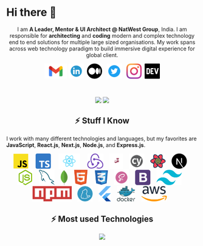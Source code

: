 <!--
**mdarif/mdarif** is a ✨ _special_ ✨ repository because its `README.md` (this file) appears on your GitHub profile.

Here are some ideas to get you started:

- 🔭 I’m currently working on ...
- 🌱 I’m currently learning ...
- 👯 I’m looking to collaborate on ...
- 🤔 I’m looking for help with ...
- 💬 Ask me about ...
- 📫 How to reach me: ...
- 😄 Pronouns: ...
- ⚡ Fun fact: ...
-->

# Hi there 👋

<p align="center">I am <strong>A Leader, Mentor & UI Architect @ NatWest Group</strong>, India. I am responsible for <strong>architecting</strong> and <strong>coding</strong> modern and complex technology end to end solutions for multiple large sized organisations. My work spans across web technology paradigm to build immersive digital experience for global client.</p>

<p align="center">
  <a href="mailto:arif.mohammed@gmail.com" target="_blank"><img height="40" src = "https://github.com/mdarif/mdarif/blob/main/icons/mail.png"></a>
  <a href="https://www.linkedin.com/in/mohdarif" target="_blank"><img height="40" src = "https://github.com/mdarif/mdarif/blob/main/icons/linkedin.png"></a>&nbsp;&nbsp;<a href="https://md-arif.medium.com/" target="_blank"><img height="40" src = "https://github.com/mdarif/mdarif/blob/main/icons/medium.png"></a>&nbsp;&nbsp;
  <a href="https://twitter.com/arif_iq" target="_blank"><img height="40" src = "https://github.com/mdarif/mdarif/blob/main/icons/twitter.png"></a>&nbsp;&nbsp;
  <a href="https://www.instagram.com/arif_iq" target="_blank"><img height="40" src = "https://github.com/mdarif/mdarif/blob/main/icons/insta.png"></a>&nbsp;&nbsp;<a href="https://dev.to/hima_khaitan" target="_blank"><img height="40" src = "https://github.com/mdarif/mdarif/blob/main/icons/dev.png"></a>
</p>

<br />

<p align="center">
  <img src="https://github-readme-streak-stats.herokuapp.com?user=mdarif&theme=tokyonight&hide_border=true&fire=DD2727"/>
    <img src="https://github-readme-stats.vercel.app/api?username=mdarif&show_icons=true&hide_border=true&theme=tokyonight&hide_border=true&fire=DD2727"/>

</p>
<!-- <h3 align="center">- Profile Visits -</h3>
<p align="center"> 
  <img src="https://profile-counter.glitch.me/arifmd/count.svg">
</p> -->


<!-- - 🔭 I'm currently working on **React Native**
- 🌱 I'm currently exploring **Apollo Server/Client**
- 👯 I'm looking to collaborate on open source
- 💬 Ask me about **JavaScript/React**
- ⚡ I write code without drinking coffee, yes that's true :)
- 📫 Reach me through **Twitter DMs** or **Email** -->


<!-- ### Stats
![Arif's GitHub stats](https://github-readme-stats.vercel.app/api/?username=mdarif&show_icons=true&title_color=fff&icon_color=79ff97&text_color=9f9f9f&bg_color=151515) -->

<!--### Work
 It is with pleasure that I present github bio. As an accomplished leader in **Digital Platform** & **Frontend Development** with more than 19 years of experience while working in companies like **NatWest Group** & **Publicis Sapient**. -->


<h2 align="center">⚡ Stuff I Know</h2>
 
I work with many different technologies and languages, but my favorites are **JavaScript**, **React.js**, **Next.js**, **Node.js**, and **Express.js**.

<p align="center">
<img src="https://github.com/mdarif/mdarif/blob/main/icons/js.png" height="40"> &nbsp; &nbsp; 
<img src="https://github.com/mdarif/mdarif/blob/main/icons/typescript.png" height="40"> &nbsp; &nbsp; 
<img src="https://github.com/mdarif/mdarif/blob/main/icons/react.png" height="40"> &nbsp; &nbsp; 
<img src="https://github.com/mdarif/mdarif/blob/main/icons/redux.png" height="40">&nbsp; &nbsp; 
<img src="https://github.com/mdarif/mdarif/blob/main/icons/jest.svg" height="40">&nbsp; &nbsp; 
<img src="https://github.com/mdarif/mdarif/blob/main/icons/cypress.png" height="40">&nbsp; &nbsp; 
<img src="https://github.com/mdarif/mdarif/blob/main/icons/react-query.svg" height="40">&nbsp; &nbsp; 
<img src="https://github.com/mdarif/mdarif/blob/main/icons/next-js.png" height="40">&nbsp; &nbsp; 
<img src="https://github.com/mdarif/mdarif/blob/main/icons/nodejs.png" height="40">&nbsp; &nbsp; 
<img src="https://github.com/mdarif/mdarif/blob/main/icons/mysql.svg" height="40">&nbsp; &nbsp; 
<img src="https://github.com/mdarif/mdarif/blob/main/icons/mongo.png" height="40">&nbsp; &nbsp; 
<img src="https://github.com/mdarif/mdarif/blob/main/icons/html5.png" height="40">&nbsp; &nbsp; 
<img src="https://github.com/mdarif/mdarif/blob/main/icons/css.png" height="40">&nbsp; &nbsp; 
<img src="https://github.com/mdarif/mdarif/blob/main/icons/sass.png" height="40">&nbsp; &nbsp; 
<img src="https://github.com/mdarif/mdarif/blob/main/icons/bootstrap.png" height="40">&nbsp; &nbsp; 
<img src="https://github.com/mdarif/mdarif/blob/main/icons/tailwind.svg" height="40">&nbsp; &nbsp; 
<img src="https://github.com/mdarif/mdarif/blob/main/icons/npm.svg" height="40">&nbsp; &nbsp; 
<img src="https://github.com/mdarif/mdarif/blob/main/icons/yarn.svg" height="40">&nbsp; &nbsp; 
<img src="https://github.com/mdarif/mdarif/blob/main/icons/flutter.svg" height="40">&nbsp; &nbsp; 
<img src="https://github.com/mdarif/mdarif/blob/main/icons/docker.svg" height="40">&nbsp; &nbsp; 
<img src="https://github.com/mdarif/mdarif/blob/main/icons/aws.svg" height="40">&nbsp; &nbsp; 
</p>

<!-- ### Contact
I'm convinced that software and technology's impact continues to be a net possitive in the world. But we can always do more, and do better.

<a href="https://www.linkedin.com/in/mohdarif">
  <img src="https://cdn.worldvectorlogo.com/logos/linkedin-icon-2.svg" title="LinkedIn" alt="Linkedin Account" width="30" />
</a> &ensp;
<a href="https://twitter.com/arif_iq">
  <img src="https://cdn.worldvectorlogo.com/logos/twitter-3.svg" title="Twitter" alt="Twitter Account" width="30" />
</a> &ensp;
<a href="https://dev.to/mdarif">
  <img src="https://cdn.worldvectorlogo.com/logos/devto.svg" title="Dev to" alt="DEV to Blog" width="30" />
</a> &ensp;
<a href="https://md-arif.medium.com">
  <img src="https://cdn.worldvectorlogo.com/logos/monogram-medium.svg" title="Medium" alt="Medium Blog" width="30" />
</a> &ensp;
<a href="https://www.instagram.com/arif_iq">
  <img src="https://cdn.worldvectorlogo.com/logos/instagram-5.svg" title="Instagram" alt="Instagram Account" width="30" />
</a> &ensp; -->

<h2 align="center">⚡ Most used Technologies</h2>
<!-- ### Most used Technologies  -->
 
<p align="center">
<!-- [![Top Langs](https://github-readme-stats.vercel.app/api/top-langs/?username=mdarif&layout=compact&langs_count=7)](https://github.com/mdarif/github-readme-stats) -->
 <img src="https://github-readme-stats.vercel.app/api/top-langs/?username=mdarif&layout=compact&langs_count=7)](https://github.com/mdarif/github-readme-stats"/>
</p>
